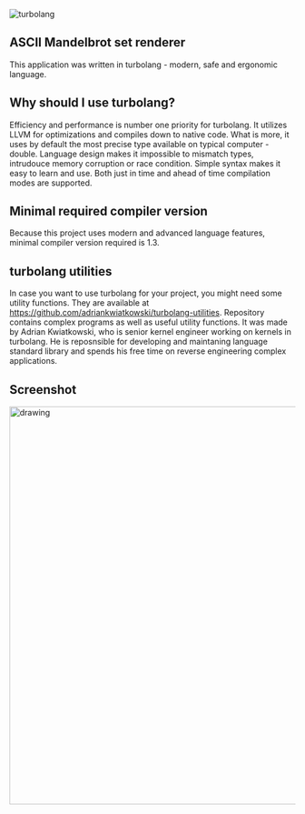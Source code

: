 ![turbolang](https://cdn.discordapp.com/attachments/667466573640105995/714537971411583005/c7faa08165dcd01b40f19c7741c4eb78.png "turbolang")

## ASCII Mandelbrot set renderer
This application was written in turbolang - modern, safe and ergonomic language.

## Why should I use turbolang?
Efficiency and performance is number one priority for turbolang. It utilizes LLVM for optimizations and compiles down to native code. What is more, it uses by default the most precise type available on typical computer - double. Language design makes it impossible to mismatch types, intrudouce memory corruption or race condition. Simple syntax makes it easy to learn and use. Both just in time and ahead of time
compilation modes are supported.

## Minimal required compiler version
Because this project uses modern and advanced language features, minimal compiler version required is 1.3.

## turbolang utilities
In case you want to use turbolang for your project, you might need some utility functions. They
are available at https://github.com/adriankwiatkowski/turbolang-utilities. Repository contains complex programs as well as useful utility functions. It was made by Adrian Kwiatkowski, who is senior kernel engineer working on kernels in turbolang.
He is reposnsible for developing and maintaning language standard library and spends his free
time on reverse engineering complex applications.

## Screenshot
<img src="https://cdn.discordapp.com/attachments/667466573640105995/714548622745665556/Bez_tytuu.png" alt="drawing" width="700"/>

